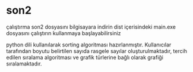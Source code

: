 # son2
çalıştırma
son2 dosyasını bilgisayara indirin dist içerisindeki main.exe dosyasını çalıştırın kullanmaya başlayabilirsiniz


python dili kullanılarak sorting algoritması hazırlanmıştır.
Kullanıcılar tarafından boyutu belirtilen sayıda rasgele sayılar oluşturulmaktadır,
tercih edilen sıralama algoritması ve grafik türlerine bağlı olarak grafiği sıralamaktadır.
